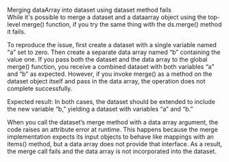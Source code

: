 Merging dataArray into dataset using dataset method fails  
While it's possible to merge a dataset and a dataarray object using the top-level merge() function, if you try the same thing with the ds.merge() method it fails.

To reproduce the issue, first create a dataset with a single variable named “a” set to zero. Then create a separate data array named “b” containing the value one. If you pass both the dataset and the data array to the global merge() function, you receive a combined dataset with both variables “a” and “b” as expected. However, if you invoke merge() as a method on the dataset object itself and pass in the data array, the operation does not complete successfully.

Expected result: In both cases, the dataset should be extended to include the new variable “b,” yielding a dataset with variables “a” and “b.”

When you call the dataset’s merge method with a data array argument, the code raises an attribute error at runtime. This happens because the merge implementation expects its input objects to behave like mappings with an items() method, but a data array does not provide that interface. As a result, the merge call fails and the data array is not incorporated into the dataset.